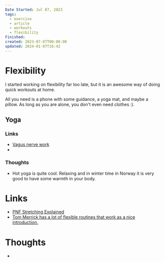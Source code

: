 ```yaml
---
Date Started: Jul 07, 2023
tags:
  - exercise
  - article
  - workouts
  - flexibility
Finished: 
created: 2023-07-07T00:00:00
updated: 2024-01-07T16:42
---
```

# Flexibility
I started working on flexibility far too late, but it is an awesome way of doing quick workouts at home. 

All you need is a phone with some guidance, a yoga mat, and maybe a pillow. As long as you are alone, you don't even need clothes :). 

## Yoga
### Links
- [Vagus nerve work](https://www.youtube.com/watch?v=IPgYSmrKb1A&ab_channel=YogaWithTim)
- 

### Thoughts 
- Hot yoga is quite cool. Relaxing and in winter time in Norway it is very good to have some warmth in your body. 

 

# Links
- [PNF Stretching Explained](https://www.healthline.com/health/fitness-exercise/pnf-stretching#safety)
- [Tom Merrick has a lot of flexible routines that work as a nice introduction.](https://www.youtube.com/@BodyweightWarrior)

# Thoughts 
- 


